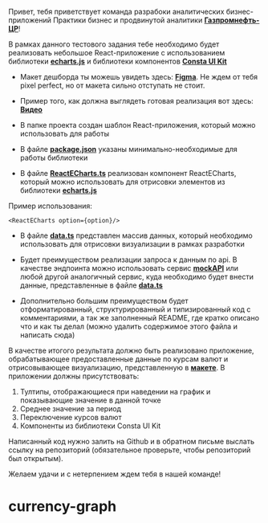 Привет, тебя приветствует команда разрабоки аналитических бизнес-приложений Практики бизнес и продвинутой аналитики [**Газпромнефть-ЦР**](https://ds.gazprom-neft.ru/)!

В рамках данного тестового задания тебе необходимо будет реализовать небольшое React-приложение с использованием библиотеки [**echarts.js**](https://echarts.apache.org/en/index.html) и библиотеки компонентов [**Consta UI Kit**](https://consta.design/libs/uikit)

- Макет дешборда ты можешь увидеть здесь: [**Figma**](https://www.figma.com/file/CppcOcor3NP1BfrppRgd4a/Test?node-id=0%3A1&mode=dev). Не ждем от тебя pixel perfect, но от макета сильно отступать не стоит.

- Пример того, как должна выглядеть готовая реализация вот здесь: [**Видео**](./assets/video.mp4)

- В папке проекта создан шаблон React-приложения, который можно использовать для работы

- В файле [**package.json**](./package.json) указаны минимально-необходимые для работы библиотеки

- В файле [**ReactECharts.ts**](./src/Echarts/ReactECharts.tsx) реализован компонент ReactECharts, который можно использовать для отрисовки элементов из библиотеки [**echarts.js**](https://echarts.apache.org/en/index.html)

Пример использования:

```
<ReactECharts option={option}/>
```

- В файле [**data.ts**](./src/data/data.ts) представлен массив данных, который необходимо использовать для отрисовки визуализации в рамках разработки

- Будет преимуществом реализации запроса к данным по api. В качестве эндпоинта можно использовать сервис [**mockAPI**](https://mockapi.io/) или любой другой аналогичный сервис, куда необходимо будет внести данные, представленные в файле [**data.ts**](./src/data/data.ts)

- Дополнительно большим преимуществом будет отформатированный, структурированный и типизированный код с комментариями, а так же заполненный README, где кратко описано что и как ты делал (можно удалить содержимое этого файла и написать сюда)

В качестве итогого результата должно быть реализовано приложение, обрабатывающее предоставленные данные по курсам валют и отрисовывающее визуализацию, представленную в [**макете**](https://www.figma.com/file/CppcOcor3NP1BfrppRgd4a/Test?node-id=0%3A1&mode=dev0). В приложении должны присутствовать:

1. Тултипы, отображающиеся при наведении на график и показывающие значение в данной точке
2. Среднее значение за период
3. Переключение курсов валют
4. Компоненты из библиотеки Consta UI Kit

Написанный код нужно залить на Github и в обратном письме выслать ссылку на репозиторий (обязательное проверьте, чтобы репозиторий был открытым).

Желаем удачи и с нетерпением ждем тебя в нашей команде!

# currency-graph
